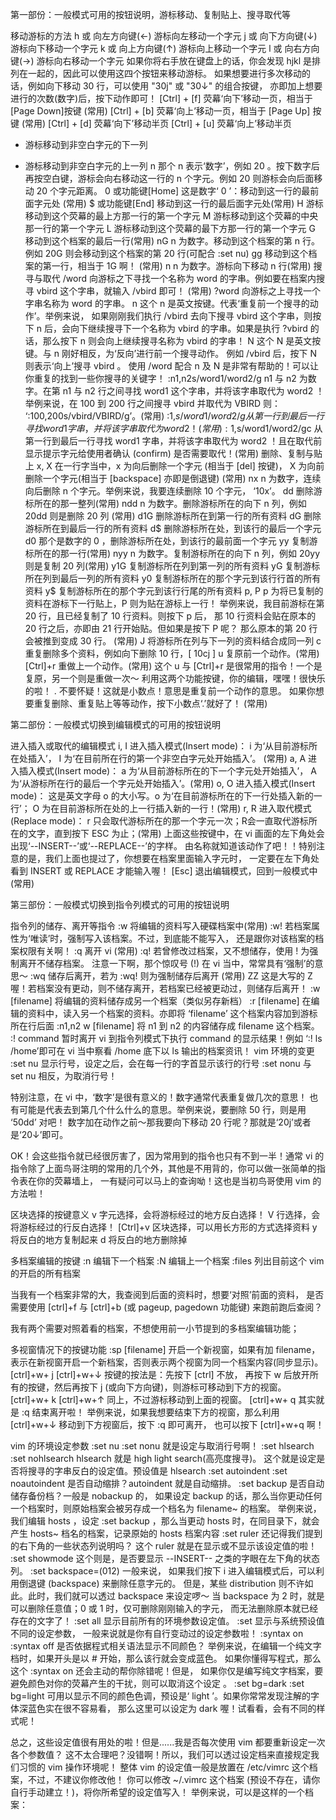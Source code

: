 第一部份：一般模式可用的按钮说明，游标移动、复制贴上、搜寻取代等

移动游标的方法
h 或 向左方向键(←)	游标向左移动一个字元
j 或 向下方向键(↓)	游标向下移动一个字元
k 或 向上方向键(↑)	游标向上移动一个字元
l 或 向右方向键(→)	游标向右移动一个字元
如果你将右手放在键盘上的话，你会发现 hjkl 是排列在一起的，因此可以使用这四个按钮来移动游标。 如果想要进行多次移动的话，例如向下移动 30 行，可以使用 "30j" 或 "30↓" 的组合按键， 亦即加上想要进行的次数(数字)后，按下动作即可！
[Ctrl] + [f]	荧幕‘向下’移动一页，相当于 [Page Down]按键 (常用)
[Ctrl] + [b]	荧幕‘向上’移动一页，相当于 [Page Up] 按键 (常用)
[Ctrl] + [d]	荧幕‘向下’移动半页
[Ctrl] + [u]	荧幕‘向上’移动半页
+	游标移动到非空白字元的下一列
-	游标移动到非空白字元的上一列
n<space>	那个 n 表示‘数字’，例如 20 。按下数字后再按空白键，游标会向右移动这一行的 n 个字元。例如 20<space> 则游标会向后面移动 20 个字元距离。
0 或功能键[Home]	这是数字‘ 0 ’：移动到这一行的最前面字元处 (常用)
$ 或功能键[End]	移动到这一行的最后面字元处(常用)
H	游标移动到这个荧幕的最上方那一行的第一个字元
M	游标移动到这个荧幕的中央那一行的第一个字元
L	游标移动到这个荧幕的最下方那一行的第一个字元
G	移动到这个档案的最后一行(常用)
nG	n 为数字。移动到这个档案的第 n 行。例如 20G 则会移动到这个档案的第 20 行(可配合 :set nu)
gg	移动到这个档案的第一行，相当于 1G 啊！ (常用)
n<Enter>	n 为数字。游标向下移动 n 行(常用)
搜寻与取代
/word	向游标之下寻找一个名称为 word 的字串。例如要在档案内搜寻 vbird 这个字串，就输入 /vbird 即可！ (常用)
?word	向游标之上寻找一个字串名称为 word 的字串。
n	这个 n 是英文按键。代表‘重复前一个搜寻的动作’。举例来说， 如果刚刚我们执行 /vbird 去向下搜寻 vbird 这个字串，则按下 n 后，会向下继续搜寻下一个名称为 vbird 的字串。如果是执行 ?vbird 的话，那么按下 n 则会向上继续搜寻名称为 vbird 的字串！
N	这个 N 是英文按键。与 n 刚好相反，为‘反向’进行前一个搜寻动作。 例如 /vbird 后，按下 N 则表示‘向上’搜寻 vbird 。
使用 /word 配合 n 及 N 是非常有帮助的！可以让你重复的找到一些你搜寻的关键字！
:n1,n2s/word1/word2/g	n1 与 n2 为数字。在第 n1 与 n2 行之间寻找 word1 这个字串，并将该字串取代为 word2 ！举例来说，在 100 到 200 行之间搜寻 vbird 并取代为 VBIRD 则：
‘:100,200s/vbird/VBIRD/g’。(常用)
:1,$s/word1/word2/g	从第一行到最后一行寻找 word1 字串，并将该字串取代为 word2 ！(常用)
:1,$s/word1/word2/gc	从第一行到最后一行寻找 word1 字串，并将该字串取代为 word2 ！且在取代前显示提示字元给使用者确认 (confirm) 是否需要取代！(常用)
删除、复制与贴上
x, X	在一行字当中，x 为向后删除一个字元 (相当于 [del] 按键)， X 为向前删除一个字元(相当于 [backspace] 亦即是倒退键) (常用)
nx	n 为数字，连续向后删除 n 个字元。举例来说，我要连续删除 10 个字元， ‘10x’。
dd	删除游标所在的那一整列(常用)
ndd	n 为数字。删除游标所在的向下 n 列，例如 20dd 则是删除 20 列 (常用)
d1G	删除游标所在到第一行的所有资料
dG	删除游标所在到最后一行的所有资料
d$	删除游标所在处，到该行的最后一个字元
d0	那个是数字的 0 ，删除游标所在处，到该行的最前面一个字元
yy	复制游标所在的那一行(常用)
nyy	n 为数字。复制游标所在的向下 n 列，例如 20yy 则是复制 20 列(常用)
y1G	复制游标所在列到第一列的所有资料
yG	复制游标所在列到最后一列的所有资料
y0	复制游标所在的那个字元到该行行首的所有资料
y$	复制游标所在的那个字元到该行行尾的所有资料
p, P	p 为将已复制的资料在游标下一行贴上，P 则为贴在游标上一行！ 举例来说，我目前游标在第 20 行，且已经复制了 10 行资料。则按下 p 后， 那 10 行资料会贴在原本的 20 行之后，亦即由 21 行开始贴。但如果是按下 P 呢？ 那么原本的第 20 行会被推到变成 30 行。 (常用)
J	将游标所在列与下一列的资料结合成同一列
c	重复删除多个资料，例如向下删除 10 行，[ 10cj ]
u	复原前一个动作。(常用)
[Ctrl]+r	重做上一个动作。(常用)
这个 u 与 [Ctrl]+r 是很常用的指令！一个是复原，另一个则是重做一次～ 利用这两个功能按键，你的编辑，嘿嘿！很快乐的啦！
.	不要怀疑！这就是小数点！意思是重复前一个动作的意思。 如果你想要重复删除、重复贴上等等动作，按下小数点‘.’就好了！ (常用)

第二部份：一般模式切换到编辑模式的可用的按钮说明

进入插入或取代的编辑模式
i, I	进入插入模式(Insert mode)：
i 为‘从目前游标所在处插入’， I 为‘在目前所在行的第一个非空白字元处开始插入’。 (常用)
a, A	进入插入模式(Insert mode)：
a 为‘从目前游标所在的下一个字元处开始插入’， A 为‘从游标所在行的最后一个字元处开始插入’。(常用)
o, O	进入插入模式(Insert mode)：
这是英文字母 o 的大小写。o 为‘在目前游标所在的下一行处插入新的一行’； O 为在目前游标所在处的上一行插入新的一行！(常用)
r, R	进入取代模式(Replace mode)：
r 只会取代游标所在的那一个字元一次；R会一直取代游标所在的文字，直到按下 ESC 为止；(常用)
上面这些按键中，在 vi 画面的左下角处会出现‘--INSERT--’或‘--REPLACE--’的字样。 由名称就知道该动作了吧！！特别注意的是，我们上面也提过了，你想要在档案里面输入字元时， 一定要在左下角处看到 INSERT 或 REPLACE 才能输入喔！
[Esc]	退出编辑模式，回到一般模式中(常用)

第三部份：一般模式切换到指令列模式的可用的按钮说明

指令列的储存、离开等指令
:w	将编辑的资料写入硬碟档案中(常用)
:w!	若档案属性为‘唯读’时，强制写入该档案。不过，到底能不能写入， 还是跟你对该档案的档案权限有关啊！
:q	离开 vi (常用)
:q!	若曾修改过档案，又不想储存，使用 ! 为强制离开不储存档案。
注意一下啊，那个惊叹号 (!) 在 vi 当中，常常具有‘强制’的意思～
:wq	储存后离开，若为 :wq! 则为强制储存后离开 (常用)
ZZ	这是大写的 Z 喔！若档案没有更动，则不储存离开，若档案已经被更动过，则储存后离开！
:w [filename]	将编辑的资料储存成另一个档案（类似另存新档）
:r [filename]	在编辑的资料中，读入另一个档案的资料。亦即将 ‘filename’ 这个档案内容加到游标所在行后面
:n1,n2 w [filename]	将 n1 到 n2 的内容储存成 filename 这个档案。
:! command	暂时离开 vi 到指令列模式下执行 command 的显示结果！例如
‘:! ls /home’即可在 vi 当中察看 /home 底下以 ls 输出的档案资讯！
vim 环境的变更
:set nu	显示行号，设定之后，会在每一行的字首显示该行的行号
:set nonu	与 set nu 相反，为取消行号！

特别注意，在 vi 中，‘数字’是很有意义的！数字通常代表重复做几次的意思！ 也有可能是代表去到第几个什么什么的意思。举例来说，要删除 50 行，则是用 ‘50dd’ 对吧！ 数字加在动作之前～那我要向下移动 20 行呢？那就是‘20j’或者是‘20↓’即可。

OK！会这些指令就已经很厉害了，因为常用到的指令也只有不到一半！通常 vi 的指令除了上面鸟哥注明的常用的几个外，其他是不用背的，你可以做一张简单的指令表在你的荧幕墙上， 一有疑问可以马上的查询呦！这也是当初鸟哥使用 vim 的方法啦！

区块选择的按键意义
v	字元选择，会将游标经过的地方反白选择！
V	行选择，会将游标经过的行反白选择！
[Ctrl]+v	区块选择，可以用长方形的方式选择资料
y	将反白的地方复制起来
d	将反白的地方删除掉

多档案编辑的按键
:n	编辑下一个档案
:N	编辑上一个档案
:files	列出目前这个 vim 的开启的所有档案

当我有一个档案非常的大，我查阅到后面的资料时，想要‘对照’前面的资料， 是否需要使用 [ctrl]+f 与 [ctrl]+b (或 pageup, pagedown 功能键) 来跑前跑后查阅？

我有两个需要对照着看的档案，不想使用前一小节提到的多档案编辑功能；

多视窗情况下的按键功能
:sp [filename]	开启一个新视窗，如果有加 filename， 表示在新视窗开启一个新档案，否则表示两个视窗为同一个档案内容(同步显示)。
[ctrl]+w+ j
[ctrl]+w+↓	按键的按法是：先按下 [ctrl] 不放， 再按下 w 后放开所有的按键，然后再按下 j (或向下方向键)，则游标可移动到下方的视窗。
[ctrl]+w+ k
[ctrl]+w+↑	同上，不过游标移动到上面的视窗。
[ctrl]+w+ q	其实就是 :q 结束离开啦！ 举例来说，如果我想要结束下方的视窗，那么利用 [ctrl]+w+↓ 移动到下方视窗后，按下 :q 即可离开， 也可以按下 [ctrl]+w+q 啊！

vim 的环境设定参数
:set nu
:set nonu	就是设定与取消行号啊！
:set hlsearch
:set nohlsearch	hlsearch 就是 high light search(高亮度搜寻)。 这个就是设定是否将搜寻的字串反白的设定值。预设值是 hlsearch
:set autoindent
:set noautoindent	是否自动缩排？autoindent 就是自动缩排。
:set backup	是否自动储存备份档？一般是 nobackup 的， 如果设定 backup 的话，那么当你更动任何一个档案时，则原始档案会被另存成一个档名为 filename~ 的档案。 举例来说，我们编辑 hosts ，设定 :set backup ，那么当更动 hosts 时，在同目录下，就会产生 hosts~ 档名的档案，记录原始的 hosts 档案内容
:set ruler	还记得我们提到的右下角的一些状态列说明吗？ 这个 ruler 就是在显示或不显示该设定值的啦！
:set showmode	这个则是，是否要显示 --INSERT-- 之类的字眼在左下角的状态列。
:set backspace=(012)	一般来说， 如果我们按下 i 进入编辑模式后，可以利用倒退键 (backspace) 来删除任意字元的。 但是，某些 distribution 则不许如此。此时，我们就可以透过 backspace 来设定啰～ 当 backspace 为 2 时，就是可以删除任意值；0 或 1 时，仅可删除刚刚输入的字元， 而无法删除原本就已经存在的文字了！
:set all	显示目前所有的环境参数设定值。
:set	显示与系统预设值不同的设定参数， 一般来说就是你有自行变动过的设定参数啦！
:syntax on
:syntax off	是否依据程式相关语法显示不同颜色？ 举例来说，在编辑一个纯文字档时，如果开头是以 # 开始，那么该行就会变成蓝色。 如果你懂得写程式，那么这个 :syntax on 还会主动的帮你除错呢！但是， 如果你仅是编写纯文字档案，要避免颜色对你的荧幕产生的干扰，则可以取消这个设定 。
:set bg=dark
:set bg=light	可用以显示不同的颜色色调，预设是‘ light ’。如果你常常发现注解的字体深蓝色实在很不容易看， 那么这里可以设定为 dark 喔！试看看，会有不同的样式呢！

总之，这些设定值很有用处的啦！但是......我是否每次使用 vim 都要重新设定一次各个参数值？ 这不太合理吧？没错啊！所以，我们可以透过设定档来直接规定我们习惯的 vim 操作环境呢！ 整体 vim 的设定值一般是放置在 /etc/vimrc 这个档案，不过，不建议你修改他！ 你可以修改 ~/.vimrc 这个档案 (预设不存在，请你自行手动建立！)，将你所希望的设定值写入！ 举例来说，可以是这样的一个档案：